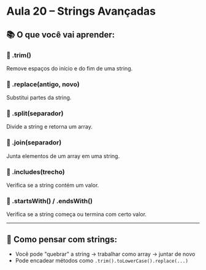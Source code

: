 # Aula 20 – Strings Avançadas

## 📚 O que você vai aprender:

### 🔹 .trim()
Remove espaços do início e do fim de uma string.

### 🔹 .replace(antigo, novo)
Substitui partes da string.

### 🔹 .split(separador)
Divide a string e retorna um array.

### 🔹 .join(separador)
Junta elementos de um array em uma string.

### 🔹 .includes(trecho)
Verifica se a string contém um valor.

### 🔹 .startsWith() / .endsWith()
Verifica se a string começa ou termina com certo valor.

---

## 🧠 Como pensar com strings:
- Você pode "quebrar" a string → trabalhar como array → juntar de novo
- Pode encadear métodos como `.trim().toLowerCase().replace(...)`
